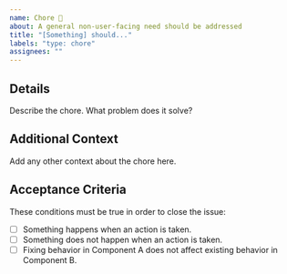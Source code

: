 ```yaml
---
name: Chore 🧹
about: A general non-user-facing need should be addressed
title: "[Something] should..."
labels: "type: chore"
assignees: ""
---
```


## Details

Describe the chore. What problem does it solve?

## Additional Context

Add any other context about the chore here.

## Acceptance Criteria

These conditions must be true in order to close the issue:

-   [ ] Something happens when an action is taken.
-   [ ] Something does not happen when an action is taken.
-   [ ] Fixing behavior in Component A does not affect existing behavior in Component B.
